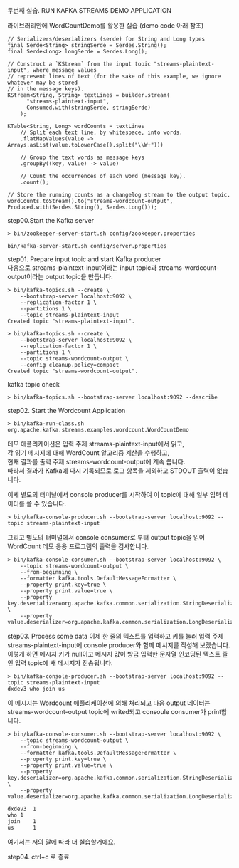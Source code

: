 두번째 실습.
RUN KAFKA STREAMS DEMO APPLICATION

라이브러리안에 WordCountDemo를 활용한 실습 (demo code 아래 참조)
``` 
// Serializers/deserializers (serde) for String and Long types
final Serde<String> stringSerde = Serdes.String();
final Serde<Long> longSerde = Serdes.Long();

// Construct a `KStream` from the input topic "streams-plaintext-input", where message values
// represent lines of text (for the sake of this example, we ignore whatever may be stored
// in the message keys).
KStream<String, String> textLines = builder.stream(
      "streams-plaintext-input",
      Consumed.with(stringSerde, stringSerde)
    );

KTable<String, Long> wordCounts = textLines
    // Split each text line, by whitespace, into words.
    .flatMapValues(value -> Arrays.asList(value.toLowerCase().split("\\W+")))

    // Group the text words as message keys
    .groupBy((key, value) -> value)

    // Count the occurrences of each word (message key).
    .count();

// Store the running counts as a changelog stream to the output topic.
wordCounts.toStream().to("streams-wordcount-output", Produced.with(Serdes.String(), Serdes.Long()));

```

step00.Start the Kafka server  
```shell
> bin/zookeeper-server-start.sh config/zookeeper.properties
```

```shell
bin/kafka-server-start.sh config/server.properties
```

step01. Prepare input topic and start Kafka producer  
다음으로 streams-plaintext-input이라는 input topic과 streams-wordcount-output이라는 output topic을 만듭니다.
```shell
> bin/kafka-topics.sh --create \
    --bootstrap-server localhost:9092 \
    --replication-factor 1 \
    --partitions 1 \
    --topic streams-plaintext-input
Created topic "streams-plaintext-input".
```
```shell
> bin/kafka-topics.sh --create \
    --bootstrap-server localhost:9092 \
    --replication-factor 1 \
    --partitions 1 \
    --topic streams-wordcount-output \
    --config cleanup.policy=compact
Created topic "streams-wordcount-output".
```

kafka topic check
```shell
> bin/kafka-topics.sh --bootstrap-server localhost:9092 --describe
```

step02. Start the Wordcount Application
```shell
> bin/kafka-run-class.sh org.apache.kafka.streams.examples.wordcount.WordCountDemo
```
데모 애플리케이션은 입력 주제 streams-plaintext-input에서 읽고,  
각 읽기 메시지에 대해 WordCount 알고리즘 계산을 수행하고,  
현재 결과를 출력 주제 streams-wordcount-output에 계속 씁니다.   
따라서 결과가 Kafka에 다시 기록되므로 로그 항목을 제외하고 STDOUT 출력이 없습니다.  

이제 별도의 터미널에서  console producer를 시작하여 이 topic에 대해 일부 입력 데이터를 쓸 수 있습니다.
```shell
> bin/kafka-console-producer.sh --bootstrap-server localhost:9092 --topic streams-plaintext-input
```
그리고 별도의 터미널에서 console consumer로 부터 output topic을 읽어 WordCount 데모 응용 프로그램의 출력을 검사합니다.
```shell
> bin/kafka-console-consumer.sh --bootstrap-server localhost:9092 \
    --topic streams-wordcount-output \
    --from-beginning \
    --formatter kafka.tools.DefaultMessageFormatter \
    --property print.key=true \
    --property print.value=true \
    --property key.deserializer=org.apache.kafka.common.serialization.StringDeserializer \
    --property value.deserializer=org.apache.kafka.common.serialization.LongDeserializer
```

step03.  Process some data
이제 한 줄의 텍스트를 입력하고 <RETURN> 키를 눌러 입력 주제 streams-plaintext-input에 console producer와 함께 메시지를 작성해 보겠습니다. 이렇게 하면 메시지 키가 null이고 메시지 값이 방금 입력한 문자열 인코딩된 텍스트 줄인 입력 topic에 새 메시지가 전송됩니다.
```shell
> bin/kafka-console-producer.sh --bootstrap-server localhost:9092 --topic streams-plaintext-input
dxdev3 who join us 
```

이 메시지는 Wordcount 애플리케이션에 의해 처리되고 다음 output 데이터는 streams-wordcount-output topic에 writed되고 consoule consumer가 print합니다.
```shell
> bin/kafka-console-consumer.sh --bootstrap-server localhost:9092 \
    --topic streams-wordcount-output \
    --from-beginning \
    --formatter kafka.tools.DefaultMessageFormatter \
    --property print.key=true \
    --property print.value=true \
    --property key.deserializer=org.apache.kafka.common.serialization.StringDeserializer \
    --property value.deserializer=org.apache.kafka.common.serialization.LongDeserializer

dxdev3	1
who	1
join	1
us	    1
```

여기서는 저의 말에 따라 더 실습할거에요.

step04. 
ctrl+c 로 종료